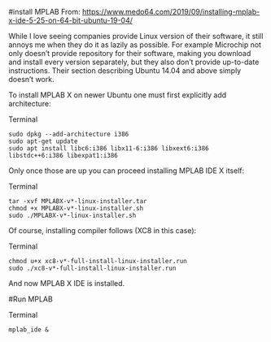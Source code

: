 #install MPLAB
From: https://www.medo64.com/2019/09/installing-mplab-x-ide-5-25-on-64-bit-ubuntu-19-04/

While I love seeing companies provide Linux version of their software, it still annoys me when they do it as lazily as possible. For example Microchip not only doesn’t provide repository for their software, making you download and install every version separately, but they also don’t provide up-to-date instructions. Their section describing Ubuntu 14.04 and above simply doesn’t work.

To install MPLAB X on newer Ubuntu one must first explicitly add architecture:

Terminal 
```
sudo dpkg --add-architecture i386
sudo apt-get update
sudo apt install libc6:i386 libx11-6:i386 libxext6:i386 libstdc++6:i386 libexpat1:i386
```
Only once those are up you can proceed installing MPLAB IDE X itself:

Terminal 
```
tar -xvf MPLABX-v*-linux-installer.tar
chmod +x MPLABX-v*-linux-installer.sh
sudo ./MPLABX-v*-linux-installer.sh
```
Of course, installing compiler follows (XC8 in this case):

Terminal 
```
chmod u+x xc8-v*-full-install-linux-installer.run
sudo ./xc8-v*-full-install-linux-installer.run
```
And now MPLAB X IDE is installed.

#Run MPLAB

Terminal
```
mplab_ide &
```


